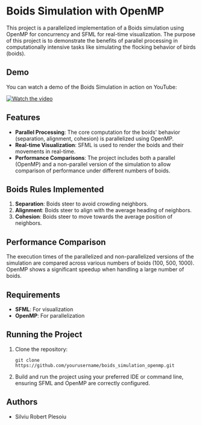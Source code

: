 # Boids Simulation with OpenMP

This project is a parallelized implementation of a Boids simulation using OpenMP for concurrency and SFML for real-time visualization. The purpose of this project is to demonstrate the benefits of parallel processing in computationally intensive tasks like simulating the flocking behavior of birds (boids).
## Demo

You can watch a demo of the Boids Simulation in action on YouTube:

[![Watch the video](https://img.youtube.com/vi/5O4LElh-8Cg/maxresdefault.jpg)](https://youtu.be/5O4LElh-8Cg)


## Features

- **Parallel Processing**: The core computation for the boids' behavior (separation, alignment, cohesion) is parallelized using OpenMP.
- **Real-time Visualization**: SFML is used to render the boids and their movements in real-time.
- **Performance Comparisons**: The project includes both a parallel (OpenMP) and a non-parallel version of the simulation to allow comparison of performance under different numbers of boids.

## Boids Rules Implemented

1. **Separation**: Boids steer to avoid crowding neighbors.
2. **Alignment**: Boids steer to align with the average heading of neighbors.
3. **Cohesion**: Boids steer to move towards the average position of neighbors.

## Performance Comparison

The execution times of the parallelized and non-parallelized versions of the simulation are compared across various numbers of boids (100, 500, 1000). OpenMP shows a significant speedup when handling a large number of boids.

## Requirements

- **SFML**: For visualization
- **OpenMP**: For parallelization

## Running the Project

1. Clone the repository:
    ```
    git clone https://github.com/yourusername/boids_simulation_openmp.git
    ```
2. Build and run the project using your preferred IDE or command line, ensuring SFML and OpenMP are correctly configured.

## Authors

- Silviu Robert Plesoiu
